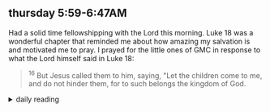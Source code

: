 ## thursday 5:59-6:47AM

Had a solid time fellowshipping with the Lord this morning. Luke 18 was a wonderful chapter that reminded me about how amazing my salvation is and motivated me to pray. I prayed for the little ones of GMC in response to what the Lord himself said in Luke 18:

> <sup>16</sup> But Jesus called them to him, saying, "Let the children come to me, and do not hinder them, for to such belongs the kingdom of God.

<details markdown="1">
<summary>daily reading</summary>

| {{ page.date | date: "%B %-d, %Y" }} |
| :-------------: |
| [2 Chron. 3–4; 1 John 3; Nah. 2; Luke 18]({% link _Bible/Bible-year-1.md %}) |
| [WCF Chapter 11]({% link _wcf/wcf-month-1.md %}) |
| [The Apostles' Creed](https://threeforms.org/the-apostles-creed/) |

</details>